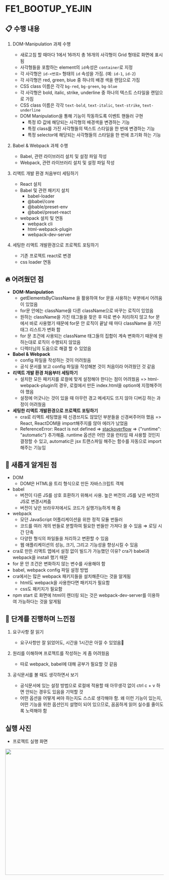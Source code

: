 # FE1_BOOTUP_YEJIN

## 📋 수행 내용

1. DOM-Manipulation 과제 수행

    - 새로고침 할 때마다 1에서 16까지 총 16개의 사각형이 Grid 형태로 화면에 표시됨
    - 사각형들을 포함하는 element의 `id`속성은 `container`로 지정
    - 각 사각형은 `id-<번호>` 형태의 `id` 속성을 가짐. (예: `id-1`, `id-2`)
    - 각 사각형은 red, green, blue 중 하나의 배경 색을 랜덤으로 가짐
    - CSS class 이름은 각각 `bg-red`, `bg-green`, `bg-blue`
    - 각 사각형은 bold, italic, strike, underline 중 하나의 텍스트 스타일을 랜덤으로 가짐
    - CSS class 이름은 각각 `text-bold`, `text-italic`, `text-strike`, `text-underline`
    - DOM Manipulation을 통해 기능이 작동하도록 이벤트 핸들러 구현
        - 특정 ID 값에 해당되는 사각형의 배경색을 변경하는 기능
        - 특정 class를 가진 사각형들의 텍스트 스타일을 한 번에 변경하는 기능
        - 특정 selector에 해당되는 사각형들의 스타일을 한 번에 초기화 하는 기능

2. Babel & Webpack 과제 수행

    - Babel, 관련 라이브러리 설치 및 설정 파일 작성
    - Webpack, 관련 라이브러리 설치 및 설정 파일 작성

3. 리액트 개발 환경 처음부터 세팅하기

    - React 설치
    - Babel 및 관련 패키지 설치
        - babel-loader
        - @babel/core
        - @bable/preset-env
        - @babel/preset-react
    - webpack 설치 및 연동
        - webpack cli
        - html-webpack-plugin
        - webpack-dev-server

4. 세팅한 리액트 개발환경으로 프로젝트 포팅하기
    - 기존 프로젝트 react로 변경
    - css loader 연동

## 🔥 어려웠던 점

-   **DOM-Manipulation**
    -   getElementsByClassName 을 활용하여 for 문을 사용하는 부분에서 어려움이 있었음
    -   for문 안에는 className을 다른 className으로 바꾸는 로직이 있었음
    -   원하는 className을 가진 태그들을 찾은 후 따로 변수 처리하지 않고 for 문에서 바로 사용했기 때문에 for문 안 로직이 끝날 때 마다 className 을 가진 태그 리스트가 변화 함
    -   for 문 조건에 사용되는 className 태그들의 집합이 계속 변화하기 때문에 원하는대로 로직이 수행되지 않았음
    -   디렉터님의 도움으로 해결 할 수 있었음
-   **Babel & Webpack**
    -   config 파일을 작성하는 것이 어려웠음
    -   공식 문서를 보고 config 파일을 작성해본 것이 처음이라 어려웠던 것 같음
-   **리액트 개발 환경 처음부터 세팅하기**
    -   설치한 모든 패키지를 로컬에 맞게 설정해야 한다는 점이 어려웠음
        => html-webpack-plugin의 경우, 로컬에서 만든 index.html을 option에 지정해주어야 했음
    -   설정에 어긋나는 것이 있을 때 아무런 경고 메세지도 뜨지 않아 디버깅 하는 과정이 어려웠음
-   **세팅한 리액트 개발환경으로 프로젝트 포팅하기**
    -   cra로 리액트 세팅했을 때 신경쓰지도 않았던 부분들을 신경써주어야 했음
        => React, ReactDOM을 import해주지를 않아 에러가 났었음
    -   ReferenceError: React is not defined
        => [stackoverflow](https://stackoverflow.com/questions/32070303/uncaught-referenceerror-react-is-not-defined)
        => {"runtime": "automatic"} 추가해줌. runtime 옵션은 어떤 것을 런타임 때 사용할 것인지 결정할 수 있고, automatic은 jsx 트랜스파일 해주는 함수를 자동으로 import 해주는 기능임

## 📝 새롭게 알게된 점

-   DOM
    -   DOM은 HTML을 트리 형식으로 만든 자바스크립트 객체
-   babel
    -   버전이 다른 JS를 상호 호환하기 위해서 사용. 높은 버전의 JS를 낮은 버전의 JS로 변경시켜줌
    -   버전이 낮은 브라우저에서도 코드가 실행가능하게 해 줌
-   webpack
    -   모던 JavaScript 어플리케이션을 위한 정적 모듈 번들러
    -   코드를 여러 개의 번들로 분할하여 필요한 번들만 가져다 쓸 수 있음 ⇒ 로딩 시간 단축
    -   다양한 형식의 파일들을 처리하고 변환할 수 있음
    -   웹 애플리케이션의 성능, 크기, 그리고 기능성을 향상시킬 수 있음
-   cra로 만든 리액트 앱에서 설정 없이 빌드가 가능했던 이유? cra가 babel과 webpack을 install 했기 때문
-   for 문 안 조건은 변화하지 않는 변수를 사용해야 함
-   babel, webpack config 파일 설정 방법
-   cra에서는 많은 webpack 패키지들을 설치해준다는 것을 알게됨
    -   html도 webpack을 사용한다면 패키지가 필요함
    -   css도 패키지가 필요함
-   npm start 로 화면에 html이 렌더링 되는 것은 webpack-dev-server를 이용하여 가능하다는 것을 알게됨

## 🫠 단계를 진행하며 느낀점

1. 요구사항 잘 읽기

    - 요구사항만 잘 읽었어도, 시간을 1시간은 아낄 수 있었음🥹

2. 원리를 이해하며 프로젝트를 작성하는 게 좀 어려웠음

    - 따로 webpack, babel에 대해 공부가 필요할 것 같음

3. 공식문서를 볼 때도 생각하면서 보기
    - 공식문서에 있는 설정 방법으로 로컬에 적용할 때 아무생각 없이 ctrl c + v 하면 안되는 경우도 있음을 기억할 것
    - 어떤 옵션을 어떻게 써야 하는지도 스스로 생각해야 함. 왜 이런 기능이 있는지, 어떤 기능을 위한 옵션인지 설명이 되어 있으므로, 꼼꼼하게 읽어 실수를 줄이도록 노력해야 함

## 실행 사진

-   프로젝트 실행 화면

<img src="https://github.com/user-attachments/assets/899feee7-2c4d-40c8-a9c7-8a7cd5e26774" width="700" height="400"/>
